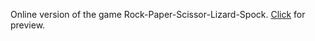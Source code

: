 Online version of the game Rock-Paper-Scissor-Lizard-Spock. [Click](https://riyokhan.github.io/the-Lizard-Spock-Expansion-Game/) for preview.